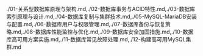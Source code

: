 ./01-关系型数据库原理与架构.md,./02-数据库事务与ACID特性.md,./03-数据库索引原理与设计.md,./04-数据库复制与集群技术.md,./05-MySQL-MariaDB安装与配置.md,./06-数据库用户与权限管理.md,./07-数据库备份与恢复策略.md,./08-数据库性能监控与优化.md,./09-数据库安全加固措施.md,./10-数据库高可用方案实施.md,./11-数据库常见故障处理.md,./12-构建高可用MySQL集群.md